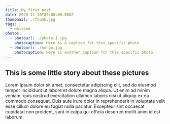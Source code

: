 ```yaml
---
title: My first post
date: 2020-11-10T00:00:00.000Z
thumbnail: ./thumb.jpg
tags:
  - welcome
photos:
  - photourl: ./photo-1.jpg
    photocaption: Here is a caption for this specific photo
  - photourl: ./mongo.jpg
    photocaption: Here is another caption for this specific photo
---
```

## This is some little story about these pictures

Lorem ipsum dolor sit amet, consectetur adipiscing elit, sed do eiusmod tempor incididunt ut labore et dolore magna aliqua. Ut enim ad minim veniam, quis nostrud exercitation ullamco laboris nisi ut aliquip ex ea commodo consequat. Duis aute irure dolor in reprehenderit in voluptate velit esse cillum dolore eu fugiat nulla pariatur. Excepteur sint occaecat cupidatat non proident, sunt in culpa qui officia deserunt mollit anim id est laborum.